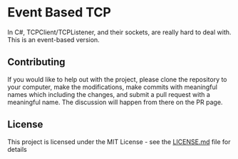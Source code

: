 # Event Based TCP

In C#, TCPClient/TCPListener, and their sockets, are really hard to deal with. This is an event-based version.

## Contributing

If you would like to help out with the project, please clone the repository to your computer, make the modifications, make commits with meaningful names which including the changes, and submit a pull request with a meaningful name. The discussion will happen from there on the PR page.

## License

This project is licensed under the MIT License - see the [LICENSE.md](LICENSE.md) file for details
